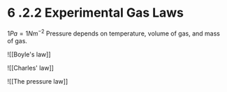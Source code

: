 # 6 .2.2 Experimental Gas Laws
$1 Pa = 1 Nm^{-2}$
Pressure depends on temperature, volume of gas, and mass of gas.


![[Boyle's law]]

![[Charles' law]]

![[The pressure law]]